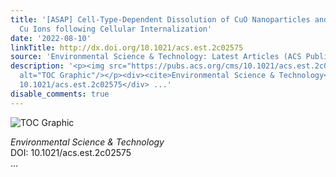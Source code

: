 ```yaml
---
title: '[ASAP] Cell-Type-Dependent Dissolution of CuO Nanoparticles and Efflux of
  Cu Ions following Cellular Internalization'
date: '2022-08-10'
linkTitle: http://dx.doi.org/10.1021/acs.est.2c02575
source: 'Environmental Science & Technology: Latest Articles (ACS Publications)'
description: '<p><img src="https://pubs.acs.org/cms/10.1021/acs.est.2c02575/asset/images/medium/es2c02575_0008.gif"
  alt="TOC Graphic"/></p><div><cite>Environmental Science & Technology</cite></div><div>DOI:
  10.1021/acs.est.2c02575</div> ...'
disable_comments: true
---
```

<p><img src="https://pubs.acs.org/cms/10.1021/acs.est.2c02575/asset/images/medium/es2c02575_0008.gif" alt="TOC Graphic"/></p><div><cite>Environmental Science & Technology</cite></div><div>DOI: 10.1021/acs.est.2c02575</div> ...